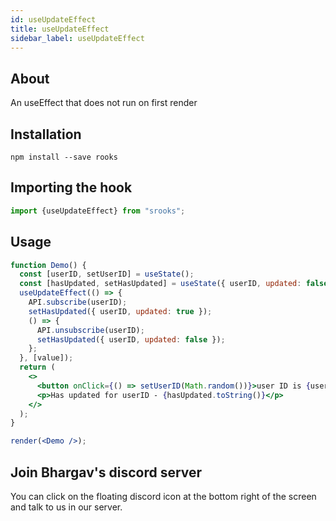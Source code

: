 ```yaml
---
id: useUpdateEffect
title: useUpdateEffect
sidebar_label: useUpdateEffect
---
```


   

## About

An useEffect that does not run on first render

## Installation

    npm install --save rooks

## Importing the hook

```javascript
import {useUpdateEffect} from "srooks";
```

## Usage

```jsx
function Demo() {
  const [userID, setUserID] = useState();
  const [hasUpdated, setHasUpdated] = useState({ userID, updated: false });
  useUpdateEffect(() => {
    API.subscribe(userID);
    setHasUpdated({ userID, updated: true });
    () => {
      API.unsubscribe(userID);
      setHasUpdated({ userID, updated: false });
    };
  }, [value]);
  return (
    <>
      <button onClick={() => setUserID(Math.random())}>user ID is {userID}</button>
      <p>Has updated for userID - {hasUpdated.toString()}</p>
    </>
  );
}

render(<Demo />);
```


## Join Bhargav's discord server
You can click on the floating discord icon at the bottom right of the screen and talk to us in our server.

